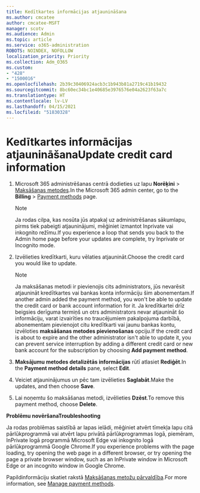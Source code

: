 ```yaml
---
title: Kedītkartes informācijas atjaunināšana
ms.author: cmcatee
author: cmcatee-MSFT
manager: scotv
ms.audience: Admin
ms.topic: article
ms.service: o365-administration
ROBOTS: NOINDEX, NOFOLLOW
localization_priority: Priority
ms.collection: Adm_O365
ms.custom:
- "428"
- "1500016"
ms.openlocfilehash: 2b39c30406924acb3c1b943b81a2719c41b19432
ms.sourcegitcommit: 8bc60ec34bc1e40685e3976576e04a2623f63a7c
ms.translationtype: HT
ms.contentlocale: lv-LV
ms.lasthandoff: 04/15/2021
ms.locfileid: "51830328"
---
```

# <a name="update-credit-card-information"></a><span data-ttu-id="a0900-102">Kedītkartes informācijas atjaunināšana</span><span class="sxs-lookup"><span data-stu-id="a0900-102">Update credit card information</span></span>

1. <span data-ttu-id="a0900-103">Microsoft 365 administrēšanas centrā dodieties uz lapu **Norēķini** \> [Maksāšanas metodes](https://go.microsoft.com/fwlink/p/?linkid=2018806).</span><span class="sxs-lookup"><span data-stu-id="a0900-103">In the Microsoft 365 admin center, go to the **Billing** \> [Payment methods](https://go.microsoft.com/fwlink/p/?linkid=2018806) page.</span></span>

    > [!NOTE]
    > <span data-ttu-id="a0900-104">Ja rodas cilpa, kas nosūta jūs atpakaļ uz administrēšanas sākumlapu, pirms tiek pabeigti atjauninājumi, mēģiniet izmantot Inprivate vai inkognito režīmu.</span><span class="sxs-lookup"><span data-stu-id="a0900-104">If you experience a loop that sends you back to the Admin home page before your updates are complete, try Inprivate or Incognito mode.</span></span>
  
2. <span data-ttu-id="a0900-105">Izvēlieties kredītkarti, kuru vēlaties atjaunināt.</span><span class="sxs-lookup"><span data-stu-id="a0900-105">Choose the credit card you would like to update.</span></span>

    > [!NOTE]
    > <span data-ttu-id="a0900-106">Ja maksāšanas metodi ir pievienojis cits administrators, jūs nevarēsit atjaunināt kredītkartes vai bankas konta informāciju šim abonementam.</span><span class="sxs-lookup"><span data-stu-id="a0900-106">If another admin added the payment method, you won't be able to update the credit card or bank account information for it.</span></span> <span data-ttu-id="a0900-107">Ja kredītkartei drīz beigsies derīguma termiņš un otrs administrators nevar atjaunināt šo informāciju, varat izvairīties no traucējumiem pakalpojuma darbībā, abonementam pievienojot citu kredītkarti vai jaunu bankas kontu, izvēloties **maksāšanas metodes pievienošanas** opciju.</span><span class="sxs-lookup"><span data-stu-id="a0900-107">If the credit card is about to expire and the other administrator isn't able to update it, you can prevent service interruption by adding a different credit card or new bank account for the subscription by choosing **Add payment method**.</span></span>
  
3. <span data-ttu-id="a0900-108">**Maksājumu metodes detalizētās informācijas** rūtī atlasiet **Rediģēt**.</span><span class="sxs-lookup"><span data-stu-id="a0900-108">In the **Payment method details** pane, select **Edit**.</span></span>

4. <span data-ttu-id="a0900-109">Veiciet atjauninājumus un pēc tam izvēlieties **Saglabāt**.</span><span class="sxs-lookup"><span data-stu-id="a0900-109">Make the updates, and then choose **Save**.</span></span>

5. <span data-ttu-id="a0900-110">Lai noņemtu šo maksāšanas metodi, izvēlieties **Dzēst**.</span><span class="sxs-lookup"><span data-stu-id="a0900-110">To remove this payment method, choose **Delete**.</span></span>

<span data-ttu-id="a0900-111">**Problēmu novēršana**</span><span class="sxs-lookup"><span data-stu-id="a0900-111">**Troubleshooting**</span></span>

<span data-ttu-id="a0900-112">Ja rodas problēmas saistībā ar lapas ielādi, mēģiniet atvērt tīmekļa lapu citā pārlūkprogrammā vai atvērt lapu privātā pārlūkprogrammas logā, piemēram, InPrivate logā programmā Microsoft Edge vai inkognito logā pārlūkprogrammā Google Chrome.</span><span class="sxs-lookup"><span data-stu-id="a0900-112">If you experience problems with the page loading, try opening the web page in a different browser, or try opening the page a private browser window, such as an InPrivate window in Microsoft Edge or an incognito window in Google Chrome.</span></span> 

<span data-ttu-id="a0900-113">Papildinformāciju skatiet rakstā [Maksāšanas metožu pārvaldība](https://docs.microsoft.com/microsoft-365/commerce/billing-and-payments/manage-payment-methods).</span><span class="sxs-lookup"><span data-stu-id="a0900-113">For more information, see [Manage payment methods](https://docs.microsoft.com/microsoft-365/commerce/billing-and-payments/manage-payment-methods).</span></span>
